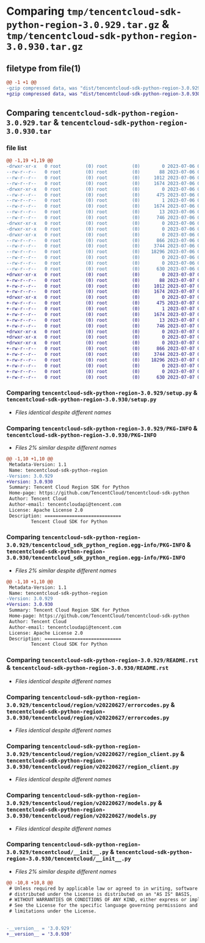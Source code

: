 # Comparing `tmp/tencentcloud-sdk-python-region-3.0.929.tar.gz` & `tmp/tencentcloud-sdk-python-region-3.0.930.tar.gz`

## filetype from file(1)

```diff
@@ -1 +1 @@
-gzip compressed data, was "dist/tencentcloud-sdk-python-region-3.0.929.tar", last modified: Thu Jul  6 00:32:25 2023, max compression
+gzip compressed data, was "dist/tencentcloud-sdk-python-region-3.0.930.tar", last modified: Fri Jul  7 00:29:59 2023, max compression
```

## Comparing `tencentcloud-sdk-python-region-3.0.929.tar` & `tencentcloud-sdk-python-region-3.0.930.tar`

### file list

```diff
@@ -1,19 +1,19 @@
-drwxr-xr-x   0 root         (0) root         (0)        0 2023-07-06 00:32:25.000000 tencentcloud-sdk-python-region-3.0.929/
--rw-r--r--   0 root         (0) root         (0)       88 2023-07-06 00:32:25.000000 tencentcloud-sdk-python-region-3.0.929/setup.cfg
--rw-r--r--   0 root         (0) root         (0)     1012 2023-07-06 00:32:25.000000 tencentcloud-sdk-python-region-3.0.929/setup.py
--rw-r--r--   0 root         (0) root         (0)     1674 2023-07-06 00:32:25.000000 tencentcloud-sdk-python-region-3.0.929/PKG-INFO
-drwxr-xr-x   0 root         (0) root         (0)        0 2023-07-06 00:32:25.000000 tencentcloud-sdk-python-region-3.0.929/tencentcloud_sdk_python_region.egg-info/
--rw-r--r--   0 root         (0) root         (0)      475 2023-07-06 00:32:25.000000 tencentcloud-sdk-python-region-3.0.929/tencentcloud_sdk_python_region.egg-info/SOURCES.txt
--rw-r--r--   0 root         (0) root         (0)        1 2023-07-06 00:32:25.000000 tencentcloud-sdk-python-region-3.0.929/tencentcloud_sdk_python_region.egg-info/dependency_links.txt
--rw-r--r--   0 root         (0) root         (0)     1674 2023-07-06 00:32:25.000000 tencentcloud-sdk-python-region-3.0.929/tencentcloud_sdk_python_region.egg-info/PKG-INFO
--rw-r--r--   0 root         (0) root         (0)       13 2023-07-06 00:32:25.000000 tencentcloud-sdk-python-region-3.0.929/tencentcloud_sdk_python_region.egg-info/top_level.txt
--rw-r--r--   0 root         (0) root         (0)      746 2023-07-06 00:32:25.000000 tencentcloud-sdk-python-region-3.0.929/README.rst
-drwxr-xr-x   0 root         (0) root         (0)        0 2023-07-06 00:32:25.000000 tencentcloud-sdk-python-region-3.0.929/tencentcloud/
-drwxr-xr-x   0 root         (0) root         (0)        0 2023-07-06 00:32:25.000000 tencentcloud-sdk-python-region-3.0.929/tencentcloud/region/
-drwxr-xr-x   0 root         (0) root         (0)        0 2023-07-06 00:32:25.000000 tencentcloud-sdk-python-region-3.0.929/tencentcloud/region/v20220627/
--rw-r--r--   0 root         (0) root         (0)      866 2023-07-06 00:32:25.000000 tencentcloud-sdk-python-region-3.0.929/tencentcloud/region/v20220627/errorcodes.py
--rw-r--r--   0 root         (0) root         (0)     3744 2023-07-06 00:32:25.000000 tencentcloud-sdk-python-region-3.0.929/tencentcloud/region/v20220627/region_client.py
--rw-r--r--   0 root         (0) root         (0)    18296 2023-07-06 00:32:25.000000 tencentcloud-sdk-python-region-3.0.929/tencentcloud/region/v20220627/models.py
--rw-r--r--   0 root         (0) root         (0)        0 2023-07-06 00:32:25.000000 tencentcloud-sdk-python-region-3.0.929/tencentcloud/region/v20220627/__init__.py
--rw-r--r--   0 root         (0) root         (0)        0 2023-07-06 00:32:25.000000 tencentcloud-sdk-python-region-3.0.929/tencentcloud/region/__init__.py
--rw-r--r--   0 root         (0) root         (0)      630 2023-07-06 00:32:25.000000 tencentcloud-sdk-python-region-3.0.929/tencentcloud/__init__.py
+drwxr-xr-x   0 root         (0) root         (0)        0 2023-07-07 00:29:59.000000 tencentcloud-sdk-python-region-3.0.930/
+-rw-r--r--   0 root         (0) root         (0)       88 2023-07-07 00:29:59.000000 tencentcloud-sdk-python-region-3.0.930/setup.cfg
+-rw-r--r--   0 root         (0) root         (0)     1012 2023-07-07 00:29:59.000000 tencentcloud-sdk-python-region-3.0.930/setup.py
+-rw-r--r--   0 root         (0) root         (0)     1674 2023-07-07 00:29:59.000000 tencentcloud-sdk-python-region-3.0.930/PKG-INFO
+drwxr-xr-x   0 root         (0) root         (0)        0 2023-07-07 00:29:59.000000 tencentcloud-sdk-python-region-3.0.930/tencentcloud_sdk_python_region.egg-info/
+-rw-r--r--   0 root         (0) root         (0)      475 2023-07-07 00:29:59.000000 tencentcloud-sdk-python-region-3.0.930/tencentcloud_sdk_python_region.egg-info/SOURCES.txt
+-rw-r--r--   0 root         (0) root         (0)        1 2023-07-07 00:29:59.000000 tencentcloud-sdk-python-region-3.0.930/tencentcloud_sdk_python_region.egg-info/dependency_links.txt
+-rw-r--r--   0 root         (0) root         (0)     1674 2023-07-07 00:29:59.000000 tencentcloud-sdk-python-region-3.0.930/tencentcloud_sdk_python_region.egg-info/PKG-INFO
+-rw-r--r--   0 root         (0) root         (0)       13 2023-07-07 00:29:59.000000 tencentcloud-sdk-python-region-3.0.930/tencentcloud_sdk_python_region.egg-info/top_level.txt
+-rw-r--r--   0 root         (0) root         (0)      746 2023-07-07 00:29:59.000000 tencentcloud-sdk-python-region-3.0.930/README.rst
+drwxr-xr-x   0 root         (0) root         (0)        0 2023-07-07 00:29:59.000000 tencentcloud-sdk-python-region-3.0.930/tencentcloud/
+drwxr-xr-x   0 root         (0) root         (0)        0 2023-07-07 00:29:59.000000 tencentcloud-sdk-python-region-3.0.930/tencentcloud/region/
+drwxr-xr-x   0 root         (0) root         (0)        0 2023-07-07 00:29:59.000000 tencentcloud-sdk-python-region-3.0.930/tencentcloud/region/v20220627/
+-rw-r--r--   0 root         (0) root         (0)      866 2023-07-07 00:29:59.000000 tencentcloud-sdk-python-region-3.0.930/tencentcloud/region/v20220627/errorcodes.py
+-rw-r--r--   0 root         (0) root         (0)     3744 2023-07-07 00:29:59.000000 tencentcloud-sdk-python-region-3.0.930/tencentcloud/region/v20220627/region_client.py
+-rw-r--r--   0 root         (0) root         (0)    18296 2023-07-07 00:29:59.000000 tencentcloud-sdk-python-region-3.0.930/tencentcloud/region/v20220627/models.py
+-rw-r--r--   0 root         (0) root         (0)        0 2023-07-07 00:29:59.000000 tencentcloud-sdk-python-region-3.0.930/tencentcloud/region/v20220627/__init__.py
+-rw-r--r--   0 root         (0) root         (0)        0 2023-07-07 00:29:59.000000 tencentcloud-sdk-python-region-3.0.930/tencentcloud/region/__init__.py
+-rw-r--r--   0 root         (0) root         (0)      630 2023-07-07 00:29:59.000000 tencentcloud-sdk-python-region-3.0.930/tencentcloud/__init__.py
```

### Comparing `tencentcloud-sdk-python-region-3.0.929/setup.py` & `tencentcloud-sdk-python-region-3.0.930/setup.py`

 * *Files identical despite different names*

### Comparing `tencentcloud-sdk-python-region-3.0.929/PKG-INFO` & `tencentcloud-sdk-python-region-3.0.930/PKG-INFO`

 * *Files 2% similar despite different names*

```diff
@@ -1,10 +1,10 @@
 Metadata-Version: 1.1
 Name: tencentcloud-sdk-python-region
-Version: 3.0.929
+Version: 3.0.930
 Summary: Tencent Cloud Region SDK for Python
 Home-page: https://github.com/TencentCloud/tencentcloud-sdk-python
 Author: Tencent Cloud
 Author-email: tencentcloudapi@tencent.com
 License: Apache License 2.0
 Description: ============================
         Tencent Cloud SDK for Python
```

### Comparing `tencentcloud-sdk-python-region-3.0.929/tencentcloud_sdk_python_region.egg-info/PKG-INFO` & `tencentcloud-sdk-python-region-3.0.930/tencentcloud_sdk_python_region.egg-info/PKG-INFO`

 * *Files 2% similar despite different names*

```diff
@@ -1,10 +1,10 @@
 Metadata-Version: 1.1
 Name: tencentcloud-sdk-python-region
-Version: 3.0.929
+Version: 3.0.930
 Summary: Tencent Cloud Region SDK for Python
 Home-page: https://github.com/TencentCloud/tencentcloud-sdk-python
 Author: Tencent Cloud
 Author-email: tencentcloudapi@tencent.com
 License: Apache License 2.0
 Description: ============================
         Tencent Cloud SDK for Python
```

### Comparing `tencentcloud-sdk-python-region-3.0.929/README.rst` & `tencentcloud-sdk-python-region-3.0.930/README.rst`

 * *Files identical despite different names*

### Comparing `tencentcloud-sdk-python-region-3.0.929/tencentcloud/region/v20220627/errorcodes.py` & `tencentcloud-sdk-python-region-3.0.930/tencentcloud/region/v20220627/errorcodes.py`

 * *Files identical despite different names*

### Comparing `tencentcloud-sdk-python-region-3.0.929/tencentcloud/region/v20220627/region_client.py` & `tencentcloud-sdk-python-region-3.0.930/tencentcloud/region/v20220627/region_client.py`

 * *Files identical despite different names*

### Comparing `tencentcloud-sdk-python-region-3.0.929/tencentcloud/region/v20220627/models.py` & `tencentcloud-sdk-python-region-3.0.930/tencentcloud/region/v20220627/models.py`

 * *Files identical despite different names*

### Comparing `tencentcloud-sdk-python-region-3.0.929/tencentcloud/__init__.py` & `tencentcloud-sdk-python-region-3.0.930/tencentcloud/__init__.py`

 * *Files 2% similar despite different names*

```diff
@@ -10,8 +10,8 @@
 # Unless required by applicable law or agreed to in writing, software
 # distributed under the License is distributed on an "AS IS" BASIS,
 # WITHOUT WARRANTIES OR CONDITIONS OF ANY KIND, either express or implied.
 # See the License for the specific language governing permissions and
 # limitations under the License.
 
 
-__version__ = '3.0.929'
+__version__ = '3.0.930'
```

